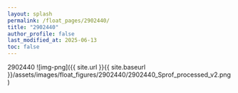 ```yaml
---
layout: splash
permalink: /float_pages/2902440/
title: "2902440"
author_profile: false
last_modified_at: 2025-06-13
toc: false
---
```

 
2902440
![img-png]({{ site.url }}{{ site.baseurl }}/assets/images/float_figures/2902440/2902440_Sprof_processed_v2.png)